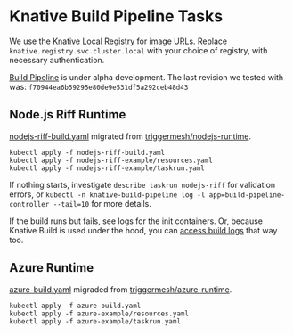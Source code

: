 # Knative Build Pipeline Tasks

We use the [Knative Local Registry](https://github.com/triggermesh/knative-local-registry) for image URLs.
Replace `knative.registry.svc.cluster.local` with your choice of registry, with necessary authentication.

[Build Pipeline](https://github.com/knative/build-pipeline) is under alpha development.
The last revision we tested with was: `f70944ea6b59295e80de9e531df5a292ceb48d43`



## Node.js Riff Runtime

[nodejs-riff-build.yaml](./nodejs-riff-build.yaml) migrated from [triggermesh/nodejs-runtime](https://github.com/triggermesh/nodejs-runtime/blob/master/knative-build-template.yaml).

```
kubectl apply -f nodejs-riff-build.yaml
kubectl apply -f nodejs-riff-example/resources.yaml
kubectl apply -f nodejs-riff-example/taskrun.yaml
```

If nothing starts, investigate `describe taskrun nodejs-riff` for validation errors, or `kubectl -n knative-build-pipeline log -l app=build-pipeline-controller --tail=10` for more details.

If the build runs but fails, see logs for the init containers. Or, because Knative Build is used under the hood, you can [access build logs](https://github.com/knative/docs/blob/master/serving/accessing-logs.md) that way too.

## Azure Runtime

[azure-build.yaml](./azure-build.yaml) migraded from [triggermesh/azure-runtime](https://github.com/triggermesh/azure-runtime/blob/master/knative-build-template.yaml).

```
kubectl apply -f azure-build.yaml
kubectl apply -f azure-example/resources.yaml
kubectl apply -f azure-example/taskrun.yaml
```
